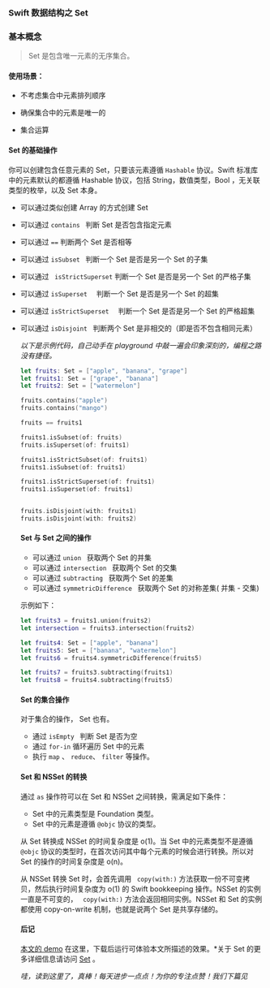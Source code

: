 ### Swift 数据结构之 Set

### 基本概念

> Set 是包含唯一元素的无序集合。


#### 使用场景：

- 不考虑集合中元素排列顺序

- 确保集合中的元素是唯一的
- 集合运算

#### Set 的基础操作

你可以创建包含任意元素的 Set，只要该元素遵循  `Hashable` 协议。Swift 标准库中的元素默认的都遵循 Hashable 协议，包括 String，数值类型，Bool ，无关联类型的枚举，以及 Set 本身。

- 可以通过类似创建  Array  的方式创建  Set

- 可以通过  `contains `  判断 Set 是否包含指定元素

- 可以通过  `==`  判断两个  Set  是否相等

- 可以通过  `isSubset `  判断一个 Set 是否是另一个 Set 的子集

- 可以通过  ` isStrictSuperset`  判断一个 Set 是否是另一个 Set 的严格子集

- 可以通过  `isSuperset  ` 判断一个 Set 是否是另一个 Set 的超集

- 可以通过  `isStrictSuperset  ` 判断一个 Set 是否是另一个 Set 的严格超集

- 可以通过  `isDisjoint `  判断两个 Set 是非相交的（即是否不包含相同元素）

  

  *以下是示例代码，自己动手在 playground 中敲一遍会印象深刻的，编程之路没有捷径。*

  

  ```swift
  let fruits: Set = ["apple", "banana", "grape"]
  let fruits1: Set = ["grape", "banana"]
  let fruits2: Set = ["watermelon"]
  
  fruits.contains("apple")
  fruits.contains("mango")
  
  fruits == fruits1
  
  fruits1.isSubset(of: fruits)
  fruits.isSuperset(of: fruits1)
  
  fruits1.isStrictSubset(of: fruits1)
  fruits1.isSubset(of: fruits1)
  
  fruits1.isStrictSuperset(of: fruits1)
  fruits1.isSuperset(of: fruits1)
  
  
  fruits.isDisjoint(with: fruits1)
  fruits.isDisjoint(with: fruits2)
  ```

  

  #### Set 与 Set 之间的操作

  

  - 可以通过 `union `  获取两个 Set 的并集
  - 可以通过 `intersection ` 获取两个 Set 的交集
  - 可以通过 `subtracting `  获取两个 Set 的差集
  - 可以通过 `symmetricDifference `  获取两个 Set 的对称差集( 并集 - 交集)

  

  示例如下：

  

  ```swift
  let fruits3 = fruits1.union(fruits2)
  let intersection = fruits3.intersection(fruits2)
  
  let fruits4: Set = ["apple", "banana"]
  let fruits5: Set = ["banana", "watermelon"]
  let fruits6 = fruits4.symmetricDifference(fruits5)
  
  let fruits7 = fruits3.subtracting(fruits1)
  let fruits8 = fruits4.subtracting(fruits5)
  ```

  

  #### Set 的集合操作

  

  对于集合的操作， Set 也有。

  - 通过 `isEmpty ` 判断 Set 是否为空
  - 通过 `for-in` 循环遍历 Set 中的元素
  - 执行 `map` 、 `reduce`、 `filter` 等操作。

  

  #### Set 和 NSSet 的转换

  

  通过 `as`  操作符可以在 Set 和 NSSet 之间转换，需满足如下条件：

  - Set 中的元素类型是 Foundation 类型。
  - Set 中的元素是遵循 ` @objc ` 协议的类型。

  

  从 Set 转换成 NSSet 的时间复杂度是 o(1)。当 Set 中的元素类型不是遵循 ` @objc ` 协议的类型时，在首次访问其中每个元素的时候会进行转换。所以对 Set 的操作的时间复杂度是 o(n)。

  

  从 NSSet 转换 Set 时，会首先调用  ` copy(with:)`  方法获取一份不可变拷贝，然后执行时间复杂度为 o(1)  的  Swift bookkeeping 操作。NSSet 的实例一直是不可变的，  ` copy(with:)`  方法会返回相同实例。NSSet 和 Set 的实例都使用 copy-on-write 机制，也就是说两个 Set 是共享存储的。

  

  #### 后记

  [本文的 demo](https://github.com/muhlenXi-Team/Swift-data-structure) 在这里，下载后运行可体验本文所描述的效果。*关于 Set 的更多详细信息请访问 [Set](https://developer.apple.com/documentation/swift/set) 。

  

  *哇，读到这里了，真棒！每天进步一点点！为你的专注点赞！我们下篇见*

  

  







